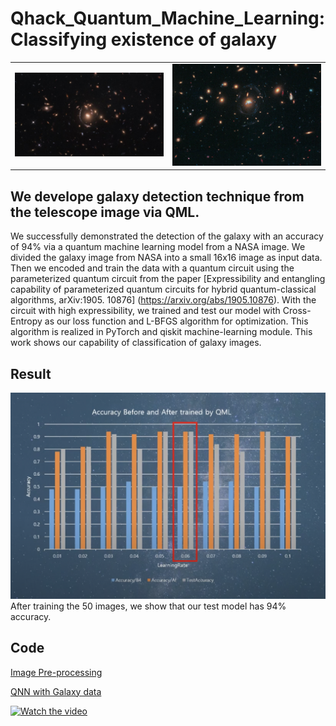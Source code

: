 

# Qhack_Quantum_Machine_Learning: Classifying existence of galaxy


<table align="center">
    <tr>
        <td><img src="./qhack/nasa.jpg" width="500"></td>
        <td><img src="./qhack/nasa2.png" width="500"></td>
     </tr>
 </table>
 
## We develope galaxy detection technique from the telescope image via QML. 

We successfully demonstrated the detection of the galaxy with an accuracy of 94% via a quantum machine learning model from a NASA image. We divided the galaxy image from NASA into a small 16x16 image as input data. Then we encoded and train the data with a quantum circuit using the parameterized quantum circuit from the paper [Expressibility and entangling capability of parameterized quantum circuits for hybrid quantum-classical algorithms, arXiv:1905. 10876] (https://arxiv.org/abs/1905.10876). With the circuit with high expressibility, we trained and test our model with Cross-Entropy as our loss function and L-BFGS algorithm for optimization. This algorithm is realized in PyTorch and qiskit machine-learning module. This work shows our capability of classification of galaxy images. 


## Result

<td><img src="./qhack/Screen Shot 2022-02-25 at 3.55.50 PM.png" width="1000"></td>
After training the 50 images, we show that our test model has 94% accuracy.


## Code

[Image Pre-processing](https://github.com/BrightSky77/Qhack_Quantum_Machine_Learning/blob/main/qhack/CutImg.ipynb)

[QNN with Galaxy data](https://github.com/BrightSky77/Qhack_Quantum_Machine_Learning/blob/main/qhack/Notebooks/Image_QNN.ipynb)



[![Watch the video](https://img.youtube.com/vi/1wNSJAcfYjo/maxresdefault.jpg)](https://www.youtube.com/watch?v=SWmo46d4fkE)


